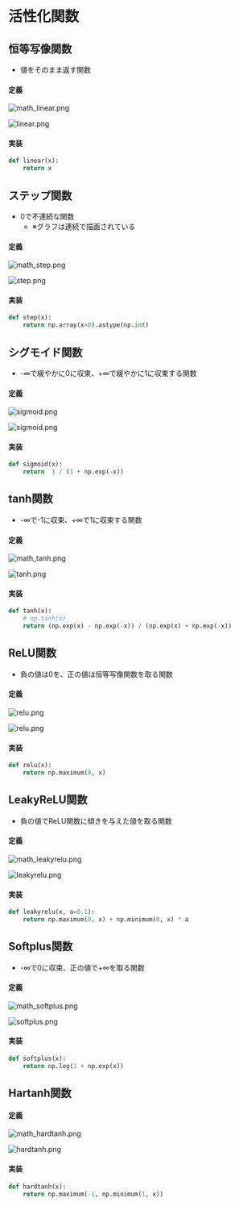 # 活性化関数

## 恒等写像関数
- 値をそのまま返す関数

#### 定義
![math_linear.png](img/activation_function/math_linear.png)

![linear.png](img/activation_function/linear.png)

#### 実装
```py
def linear(x):
    return x
```

## ステップ関数
- 0で不連続な関数
  - ※グラフは連続で描画されている

#### 定義
![math_step.png](img/activation_function/math_step.png)

![step.png](img/activation_function/step.png)

#### 実装
```py
def step(x):
    return np.array(x>0).astype(np.int)
```

## シグモイド関数
- -∞で緩やかに0に収束、+∞で緩やかに1に収束する関数

#### 定義
![sigmoid.png](img/activation_function/math_sigmoid.png)

![sigmoid.png](img/activation_function/sigmoid.png)

#### 実装
```py
def sigmoid(x):
    return  1 / (1 + np.exp(-x))
```

## tanh関数
- -∞で-1に収束、+∞で1に収束する関数

#### 定義
![math_tanh.png](img/activation_function/math_tanh.png)

![tanh.png](img/activation_function/tanh.png)

#### 実装
```py
def tanh(x):
    # np.tanh(x)
    return (np.exp(x) - np.exp(-x)) / (np.exp(x) + np.exp(-x))
```

## ReLU関数
- 負の値は0を、正の値は恒等写像関数を取る関数

#### 定義
![relu.png](img/activation_function/math_relu.png)

![relu.png](img/activation_function/relu.png)

#### 実装
```py
def relu(x):
    return np.maximum(0, x)
```

## LeakyReLU関数
- 負の値でReLU関数に傾きを与えた値を取る関数

#### 定義
![math_leakyrelu.png](img/activation_function/math_leakyrelu.png)

![leakyrelu.png](img/activation_function/leakyrelu.png)

#### 実装
```py
def leakyrelu(x, a=0.1):
    return np.maximum(0, x) + np.minimum(0, x) * a
```

## Softplus関数
- -∞で0に収束、正の値で+∞を取る関数

#### 定義
![math_softplus.png](img/activation_function/math_softplus.png)

![softplus.png](img/activation_function/softplus.png)

#### 実装
```py
def softplus(x):
    return np.log(1 + np.exp(x))
```

## Hartanh関数

#### 定義
![math_hardtanh.png](img/activation_function/math_hardtanh.png)

![hardtanh.png](img/activation_function/hardtanh.png)

#### 実装
```py
def hardtanh(x):
    return np.maximum(-1, np.minimum(1, x))
```
